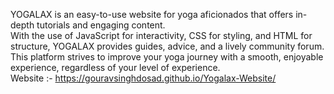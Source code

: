 
YOGALAX is an easy-to-use website for yoga aficionados that offers in-depth tutorials and engaging content.
<br>
With the use of JavaScript for interactivity, CSS for styling, and HTML for structure, YOGALAX provides guides, advice, and a lively community forum.
<br>
This platform strives to improve your yoga journey with a smooth, enjoyable experience, regardless of your level of experience.
<br>
Website :- https://gouravsinghdosad.github.io/Yogalax-Website/
